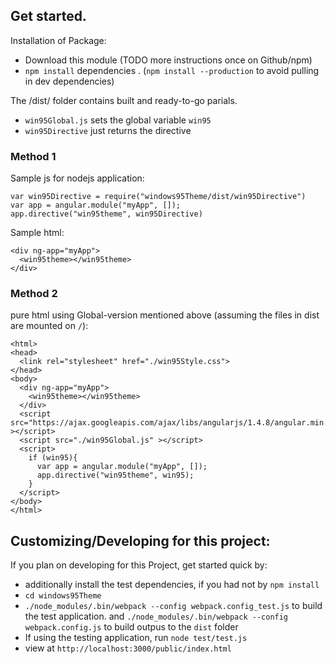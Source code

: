 ## Get started.   
Installation of Package:
 * Download this module (TODO more instructions once on Github/npm)
 * `npm install` dependencies . (`npm install --production` to avoid pulling in dev dependencies)

The /dist/ folder contains built and ready-to-go parials.
 * `win95Global.js` sets the global variable `win95`
 * `win95Directive` just returns the directive

### Method 1
 Sample js for nodejs application:
 ```
 var win95Directive = require("windows95Theme/dist/win95Directive")
 var app = angular.module("myApp", []);
 app.directive("win95theme", win95Directive)
 ```
 Sample html:
 ```
 <div ng-app="myApp">
   <win95theme></win95theme>
 </div>
 ```
### Method 2
 pure html using Global-version mentioned above (assuming the files in dist are mounted on `/`):
 ```
 <html>
 <head>
   <link rel="stylesheet" href="./win95Style.css">
 </head>
 <body>
   <div ng-app="myApp">
     <win95theme></win95theme>
   </div>
   <script src="https://ajax.googleapis.com/ajax/libs/angularjs/1.4.8/angular.min.js" ></script>
   <script src="./win95Global.js" ></script>
   <script>
     if (win95){
       var app = angular.module("myApp", []);
       app.directive("win95theme", win95);
     }
   </script>
 </body>
 </html>
 ```


## Customizing/Developing for this project:
 If you plan on developing for this Project, get started quick by:
 * additionally install the test dependencies, if you had not by `npm install`
 * `cd windows95Theme`
 * `./node_modules/.bin/webpack --config webpack.config_test.js` to build the test application. and `./node_modules/.bin/webpack --config webpack.config.js` to build outpus to the `dist` folder
 * If using the testing application, run `node test/test.js`
 * view at  `http://localhost:3000/public/index.html`
